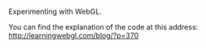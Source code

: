 Experimenting with WebGL.

You can find the explanation of the code at this address: http://learningwebgl.com/blog/?p=370


